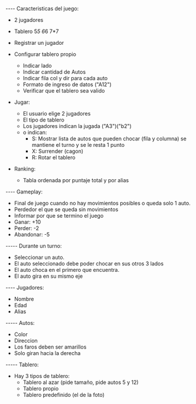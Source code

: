 ---- Caracteristicas del juego:

-   2 jugadores
-   Tablero 5*5 6*6 7\*7
-   Registrar un jugador
-   Configurar tablero propio

    -   Indicar lado
    -   Indicar cantidad de Autos
    -   Indicar fila col y dir para cada auto
    -   Formato de ingreso de datos ("A12")
    -   Verificar que el tablero sea valido

-   Jugar:
    -   El usuario elige 2 jugadores
    -   El tipo de tablero
    -   Los jugadores indican la jugada ("A3")("b2")
    -   o indican:
        -   S: Mostrar lista de autos que pueden chocar (fila y columna) se mantiene el turno y se le resta 1 punto
        -   X: Surrender (cagon)
        -   R: Rotar el tablero
-   Ranking:
    -   Tabla ordenada por puntaje total y por alias

---- Gameplay:

-   Final de juego cuando no hay movimientos posibles o queda solo 1 auto.
-   Perdedor el que se queda sin movimientos
-   Informar por que se termino el juego
-   Ganar: +10
-   Perder: -2
-   Abandonar: -5

----- Durante un turno:

-   Seleccionar un auto.
-   El auto seleccionado debe poder chocar en sus otros 3 lados
-   El auto choca en el primero que encuentra.
-   El auto gira en su mismo eje

---- Jugadores:

-   Nombre
-   Edad
-   Alias

----- Autos:

-   Color
-   Direccion
-   Los faros deben ser amarillos
-   Solo giran hacia la derecha

----- Tablero:

-   Hay 3 tipos de tablero:
    -   Tablero al azar (pide tamaño, pide autos 5 y 12)
    -   Tablero propio
    -   Tablero predefinido (el de la foto)
